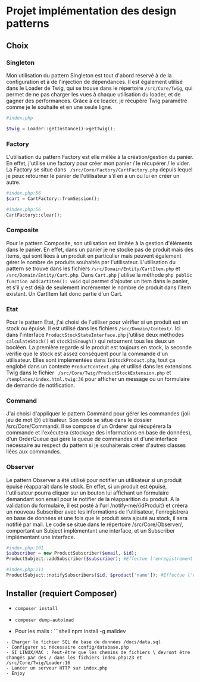# Projet implémentation des design patterns

## Choix

### Singleton

Mon utilisation du pattern Singleton est tout d'abord réservé à de la configuration et à de l'injection de dépendances.
Il est également utilisé dans le Loader de Twig, qui se trouve dans le répertoire ```/src/Core/Twig```, qui permet de ne pas
charger les vues à chaque utilisation du loader, et de gagner des performances. Grâce à ce loader, je récupère Twig paramétré comme je le souhaite
et en une seule ligne.

```php
#index.php

$twig = Loader::getInstance()->getTwig();
```

### Factory

L'utilisation du pattern Factory est elle mêlée à la création/gestion du panier. En effet, j'utilise une factory
pour créer mon panier / le récupérer / le vider. La Factory se situe dans ``` /src/Core/Factory/CartFactory.php``` depuis lequel
je peux retourner le panier de l'utilisateur s'il en a un ou lui en créer un autre. 

```php
#index.php:56
$cart = CartFactory::fromSession();

#index.php:56
CartFactory::clear();
```

### Composite

Pour le pattern Composite, son utilisation est limitée à la gestion d'éléments dans le panier. En effet, dans un panier
je ne stocke pas de produit mais des items, qui sont liées à un produit en particulier mais peuvent également gérer le nombre de produits
souhaités par l'utilisateur. L'utilisation du pattern se trouve dans les fichiers ```/src/Domain/Entity/CartItem.php``` et ```/src/Domain/Entity/Cart.php```.
Dans ```Cart.php``` j'utilise la méthode ```php public function addCartItem(): void``` qui permet d'ajouter un item dans le panier, et s'il y est déjà de seulement incrémenter 
le nombre de produit dans l'item existant.
Un CartItem fait donc partie d'un Cart.

### Etat

Pour le pattern Etat, j'ai choisi de l'utiliser pour vérifier si un produit est en stock ou épuisé. Il est utilisé dans les fichiers ```/src/Domain/Context/```.
Ici dans l'interface ```ProductStockStateInterface.php``` j'utilise deux méthodes ```calculateStock()``` et ```stockIsEnough()``` qui retournent tous les deux un booléen.
La première regarde si le produit est toujours en stock, la seconde vérifie que le stock est assez conséquent pour la commande d'un utilisateur. Elles sont implémentées dans
```InStockProduct.php```, tout ça englobé dans un contexte ```ProductContext.php``` et utilisé dans les extensions Twig dans le fichier ``` /src/Core/Twig/ProductStockExtension.php```
et ```/templates/index.html.twig:36``` pour afficher un message ou un formulaire de demande de notification.

### Command

J'ai choisi d'appliquer le pattern Command pour gérer les commandes (joli jeu de mot 😉) utilisateur. Son code se situe dans le dossier /src/Core/Command/.
Il se compose d'un Orderer qui récupérera la commande et l'exécutera (stockage des informations en base de données), d'un OrderQueue qui gère la queue de commandes et d'une interface
nécessaire au respect du pattern si je souhaiterais créer d'autres classes liées aux commandes.

### Observer

Le pattern Observer a été utilisé pour notifier un utilisateur si un produit épuisé réapparait dans le stock. En effet, si un produit est
épuisé, l'utilisateur pourra cliquer sur un bouton lui affichant un formulaire demandant son email pour le notifier de la réapparition du produit.
A la validation du formulaire, il est posté à l'url /notify-me/{idProduit} et créera un nouveau Subscriber avec les informations de l'utilisateur,
l'enregistrera en base de données et une fois que le produit sera ajouté au stock, il sera notifié par mail. Le code se situe dans le répertoire /src/Core/Observer/,
comportant un Subject implémentant une interface, et un Subscriber implémentant une interface.

```php
#index.php:101
$subscriber = new ProductSubscriber($email, $id);
ProductSubject::addSubscriber($subscriber); #Effectue l'enregistrement en base de données
```

```php
#index.php:111
ProductSubject::notifySubscribers($id, $product['name']); #Effectue l'envoi de mail
```

## Installer (requiert Composer)

- ```shell
  composer install
  ```
- ```shell
  composer dump-autoload
  ```
- Pour les mails : ```shell
 npm install -g maildev
 ```
- Charger le fichier SQL de base de données /docs/data.sql
- Configurer si nécessaire config/database.php
- SI LINUX/MAC : Peut-être que les chemins de fichiers \ devront être changés par des / dans les fichiers index.php:23 et /src/Core/Twig/Loader:16
- Lancer un serveur HTTP sur index.php
- Enjoy
